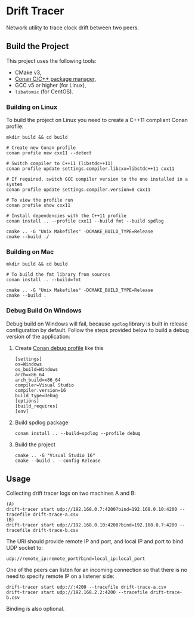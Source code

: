 # Drift Tracer

Network utility to trace clock drift between two peers.

## Build the Project

This project uses the following tools:

- CMake v3,
- [Conan C/C++ package manager](https://conan.io/),
- GCC v5 or higher (for Linux),
- `libatomic` (for CentOS).

### Building on Linux

To build the project on Linux you need to create a C++11 compliant Conan profile:

```shell
mkdir build && cd build

# Create new Conan profile
conan profile new cxx11 --detect

# Switch compiler to C++11 (libstdc++11)
conan profile update settings.compiler.libcxx=libstdc++11 cxx11

# If required, switch GCC compiler version to the one installed in a system
conan profile update settings.compiler.version=8 cxx11

# To view the profile run
conan profile show cxx11

# Install dependencies with the C++11 profile
conan install .. --profile cxx11 --build fmt --build spdlog

cmake .. -G "Unix Makefiles" -DCMAKE_BUILD_TYPE=Release
cmake --build ./
```

### Building on Mac

```shell
mkdir build && cd build

# To build the fmt library from sources
conan install .. --build=fmt

cmake .. -G "Unix Makefiles" -DCMAKE_BUILD_TYPE=Release
cmake --build .
```

### Debug Build On Windows

Debug build on Windows will fail, because `spdlog` library is built in release configuration by default.
Follow the steps provided below to build a debug version of the application:

1. Create [Conan debug profile](https://docs.conan.io/en/latest/reference/commands/misc/profile.html) like this

   ```
   [settings]
   os=Windows
   os_build=Windows
   arch=x86_64
   arch_build=x86_64
   compiler=Visual Studio
   compiler.version=16
   build_type=Debug
   [options]
   [build_requires]
   [env]
   ```

2. Build spdlog package

   ```
   conan install .. --build=spdlog --profile debug
   ```

3. Build the project

   ```
   cmake .. -G "Visual Studio 16"
   cmake --build . --config Release
   ```

## Usage

Collecting drift tracer logs on two machines A and B:

```shell
(A)
drift-tracer start udp://192.168.0.7:4200?bind=192.168.0.10:4200 --tracefile drift-trace-a.csv
(B)
drift-tracer start udp://192.168.0.10:4200?bind=192.168.0.7:4200 --tracefile drift-trace-b.csv
```

The URI should provide remote IP and port, and local IP and port to bind UDP socket to:

```shell
udp://remote_ip:remote_port?bind=local_ip:local_port
```

One of the peers can listen for an incoming connection so that there is no need to specify remote IP on a listener side:
```shell
drift-tracer start udp://:4200 --tracefile drift-trace-a.csv
drift-tracer start udp://192.168.2.2:4200 --tracefile drift-trace-b.csv
```

Binding is also optional.
